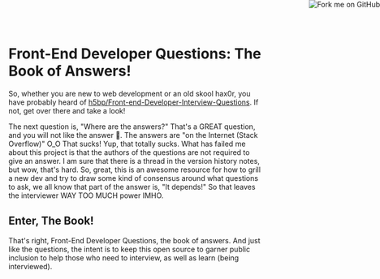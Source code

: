 # Front-End Developer Questions: The Book of Answers!

So, whether you are new to web development or an old skool hax0r, you have probably heard of [h5bp/Front-end-Developer-Interview-Questions](https://github.com/h5bp/Front-end-Developer-Interview-Questions#js-questions). If not, get over there and take a look!

The next question is, "Where are the answers?" That's a GREAT question, and you will not like the answer 🙁. The answers are "on the Internet (Stack Overflow)" O_O That sucks! Yup, that totally sucks. What has failed me about this project is that the authors of the questions are not required to give an answer. I am sure that there is a thread in the version history notes, but wow, that's hard. So, great, this is an awesome resource for how to grill a new dev and try to draw some kind of consensus around what questions to ask, we all know that part of the answer is, "It depends!" So that leaves the interviewer WAY TOO MUCH power IMHO.

## Enter, The Book!

That's right, Front-End Developer Questions, the book of answers. And just like the questions, the intent is to keep this open source to garner public inclusion to help those who need to interview, as well as learn (being interviewed).

<a href="https://github.com/blackfalcon/Front-End-Devloper__Book-of-Answers"><img style="position: absolute; top: 0; right: 0; border: 0;" src="https://camo.githubusercontent.com/38ef81f8aca64bb9a64448d0d70f1308ef5341ab/68747470733a2f2f73332e616d617a6f6e6177732e636f6d2f6769746875622f726962626f6e732f666f726b6d655f72696768745f6461726b626c75655f3132313632312e706e67" alt="Fork me on GitHub" data-canonical-src="https://s3.amazonaws.com/github/ribbons/forkme_right_darkblue_121621.png"></a>
